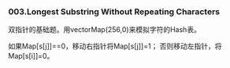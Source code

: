 ### 003.Longest Substring Without Repeating Characters

双指针的基础题。用vector<int>Map(256,0)来模拟字符的Hash表。

如果Map[s[j]]==0，移动右指针将Map[s[j]]=1； 否则移动左指针，将Map[s[i]]=0。
